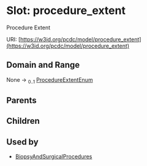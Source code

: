 
# Slot: procedure_extent


Procedure Extent

URI: [https://w3id.org/pcdc/model/procedure_extent](https://w3id.org/pcdc/model/procedure_extent)


## Domain and Range

None &#8594;  <sub>0..1</sub> [ProcedureExtentEnum](ProcedureExtentEnum.md)

## Parents


## Children


## Used by

 * [BiopsyAndSurgicalProcedures](BiopsyAndSurgicalProcedures.md)
